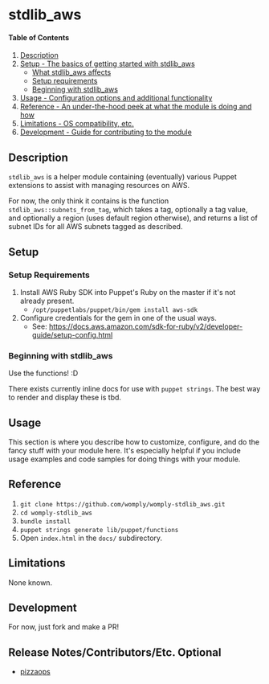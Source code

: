 
# stdlib_aws

#### Table of Contents

1. [Description](#description)
2. [Setup - The basics of getting started with stdlib_aws](#setup)
    * [What stdlib_aws affects](#what-stdlib_aws-affects)
    * [Setup requirements](#setup-requirements)
    * [Beginning with stdlib_aws](#beginning-with-stdlib_aws)
3. [Usage - Configuration options and additional functionality](#usage)
4. [Reference - An under-the-hood peek at what the module is doing and how](#reference)
5. [Limitations - OS compatibility, etc.](#limitations)
6. [Development - Guide for contributing to the module](#development)

## Description

`stdlib_aws` is a helper module containing (eventually) various Puppet extensions to assist with managing resources on AWS.

For now, the only think it contains is the function `stdlib_aws::subnets_from_tag`, which takes a tag, optionally a tag value, and optionally a region (uses default region otherwise), and returns a list of subnet IDs for all AWS subnets tagged as described.

## Setup

### Setup Requirements

1. Install AWS Ruby SDK into Puppet's Ruby on the master if it's not already present.
    * `/opt/puppetlabs/puppet/bin/gem install aws-sdk`
2. Configure credentials for the gem in one of the usual ways.
    * See: https://docs.aws.amazon.com/sdk-for-ruby/v2/developer-guide/setup-config.html

### Beginning with stdlib_aws

Use the functions! :D

There exists currently inline docs for use with `puppet strings`. The best way to render and display these is tbd.

## Usage

This section is where you describe how to customize, configure, and do the fancy stuff with your module here. It's especially helpful if you include usage examples and code samples for doing things with your module.

## Reference

1. `git clone https://github.com/womply/womply-stdlib_aws.git`
2. `cd womply-stdlib_aws`
3. `bundle install`
4. `puppet strings generate lib/puppet/functions`
5. Open `index.html` in the `docs/` subdirectory.

## Limitations

None known.

## Development

For now, just fork and make a PR!

## Release Notes/Contributors/Etc. **Optional**

  * [pizzaops](https://github.com/pizzaops)
